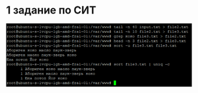 # 1 задание по СИТ
![скрин](https://github.com/Rebarial/lab1sit/blob/master/1%20%D0%BB%D0%B0%D0%B1%D0%B0.png)
